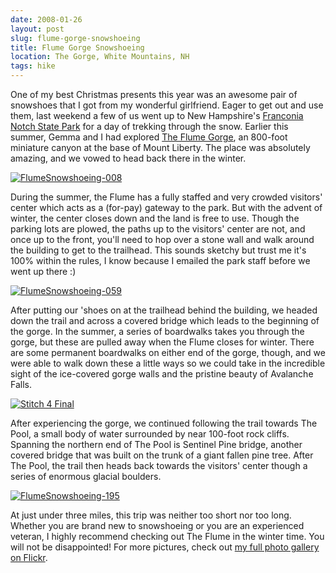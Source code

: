 ```yaml
---
date: 2008-01-26
layout: post
slug: flume-gorge-snowshoeing
title: Flume Gorge Snowshoeing
location: The Gorge, White Mountains, NH
tags: hike
---
```


One of my best Christmas presents this year was an awesome pair of snowshoes that I got from my wonderful girlfriend. Eager to get out and use them, last weekend a few of us went up to New Hampshire's [Franconia Notch State Park](http://www.franconianotchstatepark.com/) for a day of trekking through the snow. Earlier this summer, Gemma and I had explored [The Flume Gorge](http://www.visitnh.gov/flume/index.html), an 800-foot miniature canyon at the base of Mount Liberty. The place was absolutely amazing, and we vowed to head back there in the winter.

[![FlumeSnowshoeing-008](http://farm3.static.flickr.com/2290/2210322329_6d2b2bd948.jpg)](http://www.flickr.com/photos/geldmacher/2210322329/)

During the summer, the Flume has a fully staffed and very crowded visitors' center which acts as a (for-pay) gateway to the park. But with the advent of winter, the center closes down and the land is free to use. Though the parking lots are plowed, the paths up to the visitors' center are not, and once up to the front, you'll need to hop over a stone wall and walk around the building to get to the trailhead. This sounds sketchy but trust me it's 100% within the rules, I know because I emailed the park staff before we went up there :)

[![FlumeSnowshoeing-059](http://farm3.static.flickr.com/2012/2211156046_1551d42ea5.jpg)](http://www.flickr.com/photos/geldmacher/2211156046/)

After putting our 'shoes on at the trailhead behind the building, we headed down the trail and across a covered bridge which leads to the beginning of the gorge. In the summer, a series of boardwalks takes you through the gorge, but these are pulled away when the Flume closes for winter. There are some permanent boardwalks on either end of the gorge, though, and we were able to walk down these a little ways so we could take in the incredible sight of the ice-covered gorge walls and the pristine beauty of Avalanche Falls.



[![Stitch 4 Final](http://farm3.static.flickr.com/2373/2211180768_872df993ec.jpg)](http://www.flickr.com/photos/geldmacher/2211180768/)



After experiencing the gorge, we continued following the trail towards The Pool, a small body of water surrounded by near 100-foot rock cliffs. Spanning the northern end of The Pool is Sentinel Pine bridge, another covered bridge that was built on the trunk of a giant fallen pine tree. After The Pool, the trail then heads back towards the visitors' center though a series of enormous glacial boulders.



[![FlumeSnowshoeing-195](http://farm3.static.flickr.com/2088/2210424609_7ce86461a2.jpg)](http://www.flickr.com/photos/geldmacher/2210424609/)



At just under three miles, this trip was neither too short nor too long. Whether you are brand new to snowshoeing or you are an experienced veteran, I highly recommend checking out The Flume in the winter time. You will not be disappointed! For more pictures, check out [my full photo gallery on Flickr](http://www.flickr.com/photos/geldmacher/sets/72157603773894419/).
